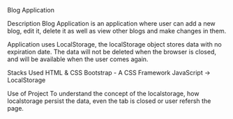Blog Application

Description
Blog Application is an application where user can add a new blog, edit it, delete it as well as view other blogs and make changes in them.

Application uses LocalStorage, the localStorage object stores data with no expiration date. The data will not be deleted when the browser is closed, and will be available when the user comes again.

Stacks Used
HTML & CSS
Bootstrap - A CSS Framework
JavaScript -> LocalStorage


Use of Project
To understand the concept of the localstorage, how localstorage persist the data, even the tab is closed or user refersh the page.
